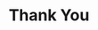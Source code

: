 ---
title: Thank You
layout: thank-you

heading1: Thank you for contacting Inteck3D! We've received your message.
heading2: We will get back to you shortly.
cta: Go to homepage
---